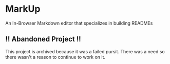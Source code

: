 # MarkUp
An In-Browser Markdown editor that specializes in building READMEs

## !! Abandoned Project !!

This project is archived because it was a failed pursit. There was a need so there wasn't a reason to continue to work on it.